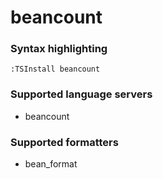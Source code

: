 # beancount
<!--- THIS DOCUMENT IS AUTOMATICALLY GENERATED, DON'T EDIT IT -->

### Syntax highlighting

```vim
:TSInstall beancount
```

### Supported language servers

- beancount

### Supported formatters

- bean_format

